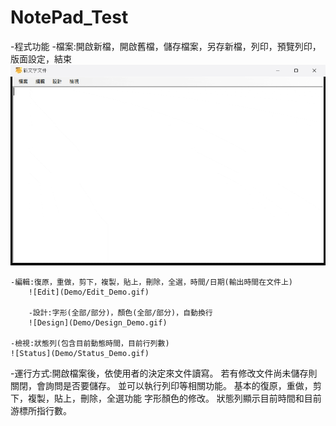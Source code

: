 # NotePad_Test

-程式功能
	-檔案:開啟新檔，開啟舊檔，儲存檔案，另存新檔，列印，預覽列印，版面設定，結束
 	![file](Demo/File_Demo.gif)
 	
   	-編輯:復原，重做，剪下，複製，貼上，刪除，全選，時間/日期(輸出時間在文件上)
    	![Edit](Demo/Edit_Demo.gif)

     	-設計:字形(全部/部分)，顏色(全部/部分)，自動換行
      	![Design](Demo/Design_Demo.gif)

	-檢視:狀態列(包含目前動態時間，目前行列數)
 	![Status](Demo/Status_Demo.gif)


-運行方式:開啟檔案後，依使用者的決定來文件讀寫。
	 若有修改文件尚未儲存則關閉，會詢問是否要儲存。
	 並可以執行列印等相關功能。
	 基本的復原，重做，剪下，複製，貼上，刪除，全選功能
	 字形顏色的修改。
	 狀態列顯示目前時間和目前游標所指行數。

